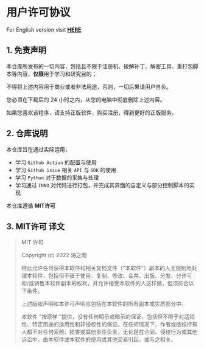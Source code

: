 # 用户许可协议

For English version visit [**HERE**](Agreements.md)

## 1. 免责声明

本仓库所发布的一切内容，包括且不限于注册机、破解补丁、解密工具、重打包脚本等内容，**仅限**用于学习和研究目的；

不得将上述内容用于商业或者非法用途，否则，一切后果请用户自负。

您必须在下载后的 24 小时之内，从您的电脑中彻底删除上述内容。

如果您喜欢该程序，请支持正版软件，购买注册，得到更好的正版服务。

## 2. 仓库说明

本仓库旨在通过实际运用，
- 学习 `Github Action` 的配置与使用
- 学习 `Github issue` 相关 `API` 与 `SDK` 的使用
- 学习 `Python` 对于数据的采集与处理
- 学习通过 `INNO` 对代码进行打包，并完成其界面的自定义与部分控制脚本的实现

本仓库遵循 **MIT许可**

## 3. MIT许可 译文
> MIT 许可
>
> Copyright (c) 2022 涛之雨
> 
> 特此允许任何获得本软件和相关文档文件（"本软件"）副本的人无限制地处理本软件，包括但不限于使用、复制、修改、合并、出版、分发、分许可和/或销售本软件副本的权利，并允许接受本软件的人这样做，但须符合以下条件。
>
> 上述版权声明和本许可声明应包括在本软件的所有副本或实质部分中。
>
> 本软件 "按原样 "提供，没有任何明示或暗示的保证，包括但不限于对适销性、特定用途的适用性和非侵权性的保证。在任何情况下，作者或版权持有人都不对任何索赔、损害或其他责任负责，无论是在合同、侵权行为或其他诉讼中，由本软件或本软件的使用或其他交易引起，或与之相关。
